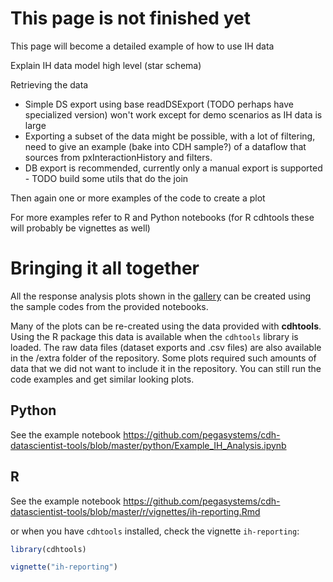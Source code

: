 # This page is not finished yet

This page will become a detailed example of how to use IH data

Explain IH data model high level (star schema)

Retrieving the data
* Simple DS export using base readDSExport (TODO perhaps have specialized version) won't work except for demo scenarios as IH data is large
* Exporting a subset of the data might be possible, with a lot of filtering, need to give an example (bake into CDH sample?) of a dataflow that sources from pxInteractionHistory and filters.
* DB export is recommended, currently only a manual export is supported - TODO build some utils that do the join


Then again one or more examples of the code to create a plot

For more examples refer to R and Python notebooks (for R cdhtools these will probably be vignettes as well)

# Bringing it all together

All the response analysis plots shown in the [gallery](CDH-Graph-Gallery) can be created using the sample codes from the provided notebooks.

Many of the plots can be re-created using the data provided with **cdhtools**. Using the R package this data is available when the `cdhtools` library is loaded. The raw data files (dataset exports and .csv files) are also available in the /extra folder of the repository. Some plots required such amounts of data that we did not want to include it in the repository. You can still run the code examples and get similar looking plots.

## Python

See the example notebook https://github.com/pegasystems/cdh-datascientist-tools/blob/master/python/Example_IH_Analysis.ipynb

## R

See the example notebook https://github.com/pegasystems/cdh-datascientist-tools/blob/master/r/vignettes/ih-reporting.Rmd

or when you have `cdhtools` installed, check the vignette `ih-reporting`: 

```r
library(cdhtools)

vignette("ih-reporting")
```



